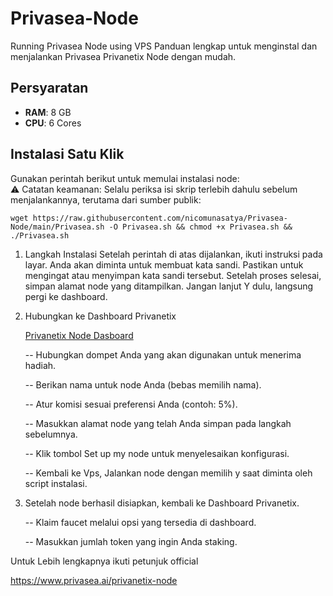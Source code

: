 # Privasea-Node
Running Privasea Node using VPS
Panduan lengkap untuk menginstal dan menjalankan Privasea Privanetix Node dengan mudah.

## Persyaratan  

- **RAM**: 8 GB  
- **CPU**: 6 Cores  

## Instalasi Satu Klik  

Gunakan perintah berikut untuk memulai instalasi node:  
⚠️ Catatan keamanan:
Selalu periksa isi skrip terlebih dahulu sebelum menjalankannya, terutama dari sumber publik:
```
wget https://raw.githubusercontent.com/nicomunasatya/Privasea-Node/main/Privasea.sh -O Privasea.sh && chmod +x Privasea.sh && ./Privasea.sh
```
1. Langkah Instalasi
   Setelah perintah di atas dijalankan, ikuti instruksi pada layar.
Anda akan diminta untuk membuat kata sandi. Pastikan untuk mengingat atau menyimpan kata sandi tersebut.
Setelah proses selesai, simpan alamat node yang ditampilkan.
Jangan lanjut Y dulu, langsung pergi ke dashboard.
2. Hubungkan ke Dashboard Privanetix

   [Privanetix Node Dasboard](https://deepsea-beta.privasea.ai/privanetixNode)

    -- Hubungkan dompet Anda yang akan digunakan untuk menerima hadiah.

    -- Berikan nama untuk node Anda (bebas memilih nama).

    -- Atur komisi sesuai preferensi Anda (contoh: 5%).

    -- Masukkan alamat node yang telah Anda simpan pada langkah sebelumnya.

    -- Klik tombol Set up my node untuk menyelesaikan konfigurasi.

    -- Kembali ke Vps, Jalankan node dengan memilih y saat diminta oleh script instalasi.

3. Setelah node berhasil disiapkan, kembali ke Dashboard Privanetix.

    -- Klaim faucet melalui opsi yang tersedia di dashboard.

    -- Masukkan jumlah token yang ingin Anda staking.


Untuk Lebih lengkapnya ikuti petunjuk official

https://www.privasea.ai/privanetix-node


